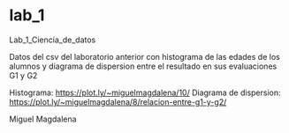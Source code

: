 # lab_1
Lab_1_Ciencia_de_datos

Datos del csv del laboratorio anterior con histograma de las edades de los alumnos y diagrama de dispersion entre el resultado en sus evaluaciones G1 y G2

Histograma: https://plot.ly/~miguelmagdalena/10/
Diagrama de dispersion: https://plot.ly/~miguelmagdalena/8/relacion-entre-g1-y-g2/ 

Miguel Magdalena
